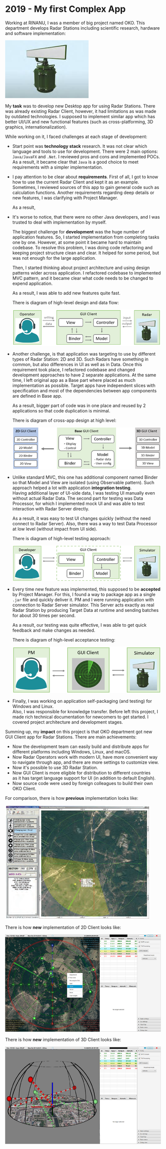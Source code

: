 # 2019 - My first Complex App

Working at RINANU, I was a member of big project named OKO.
This department develops Radar Stations including scientific research, hardware and software implementation:

![](../pictures/OKO/2D_OKO_Radar.jpg)

My **task** was to develop new Desktop app for using Radar Stations.
There was already existing Radar Client, however, it had limitations as was made by outdated technologies.
I supposed to implement similar app which has better UI/UX and new functional features 
(such as cross-platforming, 3D graphics, internationalization).

While working on it, I faced challenges at each stage of development:

- Start point was **technology stack** research. It was not clear which language and tools to use for development.
    There were 2 main options: `Java/JavaFX` and `.Net`. I reviewed pros and cons and implemented POCs. 
    <br>
    As a result, it became clear that `Java` is a good choice to meet requirements with a simpler implementation.
  
- I pay attention to be clear about **requirements**. 
    First of all, I got to know how to use the current Radar Client and kept it as an example. 
    Sometimes, I reviewed sources of this app to gain general code such as calculation functions.
    Another requirements regarding deep details or new features, I was clarifying with Project Manager.

    As a result, 
    
- It's worse to notice, that there were no other Java developers,
    and I was trusted to deal with implementation by myself.

    The biggest challenge for **development** was the huge number of application features.
    So, I started implementation from completing tasks one by one.
    However, at some point it became hard to maintain codebase.
    To resolve this problem, I was doing code refactoring and keeping project structure clean and clear.
    It helped for some period, but was not enough for the large application.
    
    Then, I started thinking about project architecture and using design patterns wider across application.
    I refactored codebase to implemented MVC pattern, 
    and it became clear what code needs to be changed to expend application.
    
    As a result, I was able to add new features quite fast.

    There is diagram of high-level design and data flow:

    ![](../pictures/OKO/OKO_Dataflow.png)

- Another challenge, is that application was targeting to use by different types of Radar Station: 2D and 3D.
    Such Radars have something in common, but also differences in UI as well as in Data.
    Once this requirement took place, I refactored codebase and changed development approaches 
    to have 2 separate applications. At the same time, 
    I left original app as a Base part where placed as much implementation as possible. 
    Target apps have independent slices with specification 
    and most of the dependencies between app components are defined in Base app.

    As a result, bigger part of code was in one place and reused by 2 applications 
    so that code duplication is minimal.

    There is diagram of cross-app design at high level:

    ![](../pictures/OKO/OKO_Client_Hierarchy.PNG)
    

- Unlike standard MVC, this one has additional component named Binder so that Model and View 
    are isolated (using Observable pattern).
    Such approach helped a lot with application **integration testing**.    
    Having additional layer of UI-side data, I was testing UI manually even without actual Radar Data.
    The second part for testing was Data Processor, for which I implemented mock UI 
    and was able to test interaction with Radar Server directly.

    As a result, it was easy to test UI changes quickly (without the need connect to Radar Server).
    Also, there was a way to test Data Processor at low level (without impact from UI side).

    There is diagram of high-level testing approach:

    ![](../pictures/OKO/OKO_Client_Intergation_Testing.png)

- Every time new feature was implemented, this supposed to be **accepted** by Project Manager.
    For this, I found a way to package app as a single `.jar` file and quickly deliver it. 
    PM and I were running application with connection to Radar Server simulator.
    This Server acts exactly as real Radar Station by producing Target Data at runtime 
    and sending batches for about 30 times per second.
    
    As a result, our testing was quite effective, I was able to get quick feedback and make changes as needed.

    There is diagram of high-level acceptance testing:

    ![](../pictures/OKO/OKO_Client_Aceptance_Testing.png)

- Finally, I was working on application self-packaging (and testing) for Windows and Linux. 
  <br>
  Also, I was responsible for knowledge transfer. Before left this project, 
  I made rich technical documentation for newcomers to get started.
  I covered project architecture and development stages.

Summing up, my **impact** on this project is that OKO department got new GUI Client app for Radar Stations.
There are main achievements:

- Now the development team can easily build 
  and distribute apps for different platforms including Windows, Linux, and macOS.
- Now Radar Operators work with modern UI, have more convenient way to navigate through app,
  and there are more settings to customize view.
- Now it's possible to use 3D Radar Station.
- Now GUI Client is more eligible for distribution to different countries  
  as it has target language support for UI (in addition to default English). 
- Now source code were used by foreign colleagues to build their own OKO Client. 

For comparison, there is how **previous** implementation looks like:

![](../pictures/OKO/2D_OKO_Client_Previous.png)

There is how **new** implementation of 2D Client looks like:

![](../pictures/OKO/2D_OKO_Client.png)

There is how **new** implementation of 3D Client looks like:

![](../pictures/OKO/3D_OKO_Client.png)
